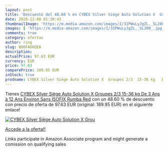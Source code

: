 ```yaml
---
layout: post
title: 'Descuento del 48.60 % en CYBEX Silver Siège Auto Solution X  Grou'
date: 2020-12-08 01:30:43
thumbnailImage: 'https://m.media-amazon.com/images/I/31PWuLyJgZL._SL200_.jpg'
images: [ 'https://m.media-amazon.com/images/I/31PWuLyJgZL._SL200_.jpg' ]
comments: true
category: ofertas
author: ring
slug: B00FAO6QEA
description:
actualPrice: 97.63 EUR
currency: EUR
price: 97.63
comparePrice: 189.95 EUR
inStock: true
prodname: CYBEX Silver Siège Auto Solution X  Groupes 2/3  15-36 kg   De 3 Ans à 12 Ans Environ  Sans ISOFIX  Rumba Red
---
```


Tienes [CYBEX Silver Siège Auto Solution X  Groupes 2/3  15-36 kg   De 3 Ans à 12 Ans Environ  Sans ISOFIX  Rumba Red](https://www.amazon.fr/dp/B00FAO6QEA/?tag=tolees0d-21) con un 48.60 % de descuento con precio de oferta de 97.63 EUR (original: 189.95 EUR) en el siguiente enlace!

[![CYBEX Silver Siège Auto Solution X  Grou](https://m.media-amazon.com/images/I/31PWuLyJgZL._SL200_.jpg)](https://www.amazon.fr/dp/B00FAO6QEA/?tag=tolees0d-21)

[Accede a la oferta!!](https://www.amazon.fr/dp/B00FAO6QEA/?tag=tolees0d-21)

Links participate in Amazon Associate program and might generate a comission on qualifying sales


